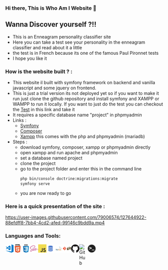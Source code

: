 ### Hi there, This is Who Am I Website 👋

## Wanna Discover yourself ?!!

- This is an Enneagram personality classifier site
- Here you can take a test see your personality in the enneagram classifier and read about it a little
- the test is in French because its one of the famous Paul Pironnet tests
- I hope you like it  

### How is the website built ? :

- This website il built with symfony framework on backend and vanilla javascript and some jquery on frontend.
- This is just a trial version its not deployed yet so if you want to make it run just clone the github repository and install symfony and XAMPP or WAMPP to run it locally.
    If you want to just do the test you can checkout the [Test](https://mohamedsahnoun.github.io/Enneagram-Personality-Test/) in this link and take it 
- It requires a specific database name "project" in phpmyadmin
- Links : 
    * [Symfony](https://symfony.com)
    * [Composer](https://getcomposer.org)
    * [Xampp](https://www.apachefriends.org/fr/index.html) this comes with the php and phpmyadmin (mariadb)
- Steps :
    * download symfony, composer, xampp or phpmyadmin directly
    * open xampp and run apache and phpmyadmin
    * set a database named project
    * clone the project
    * go to the project folder and enter this in the command line
        ```
        php bin/console doctrine:migrations:migrate 
        symfony serve
        ```
    * you are now ready to go


### Here is a quick presentation of the site : 
https://user-images.githubusercontent.com/79006574/127644922-88efdff8-7bb4-4cd2-afed-99146c9bdd9a.mp4













### Languages and Tools:

<img align="left" alt="Visual Studio Code" width="26px" src="https://raw.githubusercontent.com/github/explore/80688e429a7d4ef2fca1e82350fe8e3517d3494d/topics/visual-studio-code/visual-studio-code.png" />
<img align="left" alt="HTML5" width="26px" src="https://raw.githubusercontent.com/github/explore/80688e429a7d4ef2fca1e82350fe8e3517d3494d/topics/html/html.png" />
<img align="left" alt="CSS3" width="26px" src="https://raw.githubusercontent.com/github/explore/80688e429a7d4ef2fca1e82350fe8e3517d3494d/topics/css/css.png" />
<img align="left" alt="Sass" width="26px" src="https://raw.githubusercontent.com/github/explore/80688e429a7d4ef2fca1e82350fe8e3517d3494d/topics/sass/sass.png" />
<img align="left" alt="JavaScript" width="26px" src="https://raw.githubusercontent.com/github/explore/80688e429a7d4ef2fca1e82350fe8e3517d3494d/topics/javascript/javascript.png" />
<img align="left" alt="SQL" width="26px" src="https://raw.githubusercontent.com/github/explore/80688e429a7d4ef2fca1e82350fe8e3517d3494d/topics/sql/sql.png" />

<img align="left" alt="MySQL" width="26px" src="https://raw.githubusercontent.com/github/explore/80688e429a7d4ef2fca1e82350fe8e3517d3494d/topics/mysql/mysql.png" />
<img align="left" alt="Git" width="26px" src="https://raw.githubusercontent.com/github/explore/80688e429a7d4ef2fca1e82350fe8e3517d3494d/topics/git/git.png" />
<img align="left" alt="GitHub" width="26px" src="https://raw.githubusercontent.com/github/explore/78df643247d429f6cc873026c0622819ad797942/topics/github/github.png" />
<img align="left" alt="GitHub" width="26px" src="https://user-images.githubusercontent.com/79006574/127645624-b8b28a21-4706-4235-a515-8028534a4796.png" />
<img align="left" alt="Terminal" width="26px" src="https://raw.githubusercontent.com/github/explore/80688e429a7d4ef2fca1e82350fe8e3517d3494d/topics/terminal/terminal.png" />

<br />
<br />
